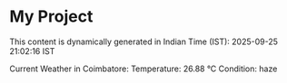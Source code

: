 # My Project

This content is dynamically generated in Indian Time (IST): 2025-09-25 21:02:16 IST


Current Weather in Coimbatore:
Temperature: 26.88 °C
Condition: haze
